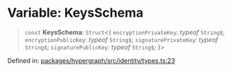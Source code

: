 # Variable: KeysSchema

> `const` **KeysSchema**: `Struct`\<\{ `encryptionPrivateKey`: *typeof* `String$`; `encryptionPublicKey`: *typeof* `String$`; `signaturePrivateKey`: *typeof* `String$`; `signaturePublicKey`: *typeof* `String$`; \}\>

Defined in: [packages/hypergraph/src/identity/types.ts:23](https://github.com/hashirpm/hypergraph/blob/ab4ea1cdb9430798142e0d735aac9d31c2cf0ae0/packages/hypergraph/src/identity/types.ts#L23)

